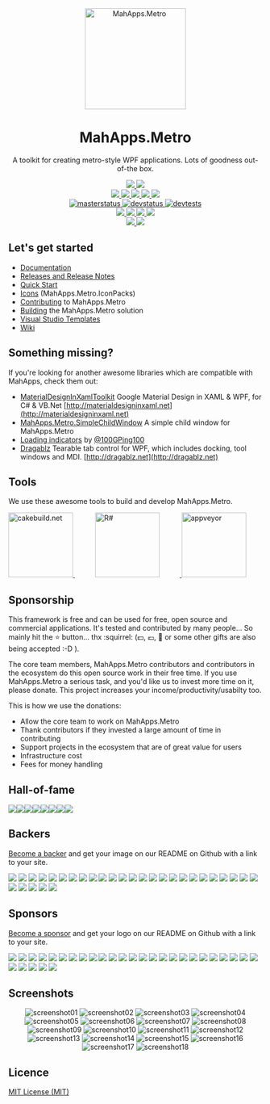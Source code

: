 <div align="center">
  <a href="https://github.com/MahApps/MahApps.Metro">
    <img alt="MahApps.Metro" width="200" heigth="200" src="https://user-images.githubusercontent.com/658431/30968270-0e3a855e-a45f-11e7-862b-8d92ebd301ad.png">
  </a>
  <h1>MahApps.Metro</h1>
  <p>
    A toolkit for creating metro-style WPF applications. Lots of goodness out-of-the box.
  </p>
  <a href="https://gitter.im/MahApps/MahApps.Metro">
    <img src="https://img.shields.io/badge/Gitter-Join%20Chat-green.svg?style=flat-square">
  </a>
  <a href="https://twitter.com/punker76">
    <img src="https://img.shields.io/badge/twitter-%40punker76-55acee.svg?style=flat-square">
  </a>
  <br />
  <a href="https://www.nuget.org/packages/MahApps.Metro">
    <img src="https://img.shields.io/nuget/dt/MahApps.Metro.svg?style=flat-square">
  </a>
  <a href="https://www.nuget.org/packages/MahApps.Metro">
    <img src="https://img.shields.io/nuget/v/MahApps.Metro.svg?style=flat-square">
  </a>
  <a href="https://www.nuget.org/packages/MahApps.Metro">
    <img src="https://img.shields.io/nuget/vpre/MahApps.Metro.svg?style=flat-square&label=nuget-pre">
  </a>
  <a href="https://ci.appveyor.com/nuget/mahapps.metro">
    <img src="https://img.shields.io/badge/nuget--pre-appveyor-green.svg?style=flat-square">
  </a>
  <a href="https://github.com/MahApps/MahApps.Metro/releases/latest">
    <img src="https://img.shields.io/github/release/MahApps/MahApps.Metro.svg?style=flat-square">
  </a>
  <br />
  <a href="https://ci.appveyor.com/project/punker76/mahapps-metro/branch/master">
    <img alt="masterstatus" src="https://img.shields.io/appveyor/ci/punker76/mahapps-metro/master.svg?style=flat-square&&label=master">
  </a>
  <a href="https://ci.appveyor.com/project/punker76/mahapps-metro/branch/develop">
    <img alt="devstatus" src="https://img.shields.io/appveyor/ci/punker76/mahapps-metro/develop.svg?style=flat-square&&label=develop">
  </a>
  <a href="https://ci.appveyor.com/project/punker76/mahapps-metro/branch/develop">
    <img alt="devtests" src="https://img.shields.io/appveyor/tests/punker76/mahapps-metro/develop.svg?style=flat-square">
  </a>
  <br />
  <a href="https://github.com/MahApps/MahApps.Metro/issues">
    <img src="https://img.shields.io/github/issues-raw/MahApps/MahApps.Metro.svg?style=flat-square">
  </a>
  <a href="https://github.com/MahApps/MahApps.Metro/issues">
    <img src="https://img.shields.io/github/issues-closed-raw/MahApps/MahApps.Metro.svg?style=flat-square">
  </a>
  <a href="https://github.com/MahApps/MahApps.Metro/issues">
    <img src="https://img.shields.io/github/issues-pr-raw/MahApps/MahApps.Metro.svg?style=flat-square">
  </a>
  <a href="https://github.com/MahApps/MahApps.Metro/issues">
    <img src="https://img.shields.io/github/issues-pr-closed-raw/MahApps/MahApps.Metro.svg?style=flat-square">
  </a>
  <br />
  <a href="https://opencollective.com/mahappsmetro#contributors">
    <img src="https://opencollective.com/mahappsmetro/backers/badge.svg?style=flat-square">
  </a>
  <a href="https://opencollective.com/mahappsmetro#contributors">
    <img src="https://opencollective.com/mahappsmetro/sponsors/badge.svg?style=flat-square">
  </a>
</div>

<h2>Let's get started</h2>

- [Documentation](https://github.com/MahApps/MahApps.Metro/wiki/Documentation)
- [Releases and Release Notes](https://github.com/MahApps/MahApps.Metro/releases)
- [Quick Start](https://github.com/MahApps/MahApps.Metro/wiki/Quick-Start)
- [Icons](https://github.com/MahApps/MahApps.Metro/wiki/Icons) (MahApps.Metro.IconPacks)
- [Contributing](https://github.com/MahApps/MahApps.Metro/wiki/Contributing) to MahApps.Metro
- [Building](https://github.com/MahApps/MahApps.Metro/wiki/Building-the-MahApps.Metro-solution) the MahApps.Metro solution
- [Visual Studio Templates](https://github.com/MahApps/MahApps.Metro/wiki/Visual-Studio-Templates)
- [Wiki](https://github.com/MahApps/MahApps.Metro/wiki)

<h2>Something missing?</h2>

If you're looking for another awesome libraries which are compatible with MahApps, check them out:

- [MaterialDesignInXamlToolkit](https://github.com/ButchersBoy/MaterialDesignInXamlToolkit) Google Material Design in XAML & WPF, for C# & VB.Net [http://materialdesigninxaml.net](http://materialdesigninxaml.net)
- [MahApps.Metro.SimpleChildWindow](https://github.com/punker76/MahApps.Metro.SimpleChildWindow) A simple child window for MahApps.Metro
- [Loading indicators](https://github.com/100GPing100/LoadingIndicators.WPF) by [@100GPing100](https://github.com/100GPing100)
- [Dragablz](https://github.com/ButchersBoy/Dragablz) Tearable tab control for WPF, which includes docking, tool windows and MDI. [http://dragablz.net](http://dragablz.net)

<h2>Tools</h2>

We use these awesome tools to build and develop MahApps.Metro.

<div>
  <a href="https://cakebuild.net/">
    <img alt="cakebuild.net" width="128" heigth="128" src="./docs/cake-medium.png">
  </a>
  <a href="https://www.jetbrains.com/resharper/">
    <img alt="R#" width="128" heigth="128" hspace="40" src="./docs/icon_ReSharper.png">
  </a>
  <a href="https://www.appveyor.com/">
    <img alt="appveyor" width="128" heigth="128" src="./docs/Appveyor_logo.svg">
  </a>
</div>

<h2>Sponsorship</h2>

This framework is free and can be used for free, open source and commercial applications. It's tested and contributed by many people... So mainly hit the :star: button... thx :squirrel: (:dollar:, :euro:, :beer: or some other gifts are also being accepted :-D ).

The core team members, MahApps.Metro contributors and contributors in the ecosystem do this open source work in their free time. If you use MahApps.Metro a serious task, and you'd like us to invest more time on it, please donate. This project increases your income/productivity/usabilty too.

This is how we use the donations:

* Allow the core team to work on MahApps.Metro
* Thank contributors if they invested a large amount of time in contributing
* Support projects in the ecosystem that are of great value for users
* Infrastructure cost
* Fees for money handling

<h2>Hall-of-fame</h2>

[![](https://sourcerer.io/fame/punker76/MahApps/MahApps.Metro/images/0)](https://sourcerer.io/fame/punker76/MahApps/MahApps.Metro/links/0)[![](https://sourcerer.io/fame/punker76/MahApps/MahApps.Metro/images/1)](https://sourcerer.io/fame/punker76/MahApps/MahApps.Metro/links/1)[![](https://sourcerer.io/fame/punker76/MahApps/MahApps.Metro/images/2)](https://sourcerer.io/fame/punker76/MahApps/MahApps.Metro/links/2)[![](https://sourcerer.io/fame/punker76/MahApps/MahApps.Metro/images/3)](https://sourcerer.io/fame/punker76/MahApps/MahApps.Metro/links/3)[![](https://sourcerer.io/fame/punker76/MahApps/MahApps.Metro/images/4)](https://sourcerer.io/fame/punker76/MahApps/MahApps.Metro/links/4)[![](https://sourcerer.io/fame/punker76/MahApps/MahApps.Metro/images/5)](https://sourcerer.io/fame/punker76/MahApps/MahApps.Metro/links/5)[![](https://sourcerer.io/fame/punker76/MahApps/MahApps.Metro/images/6)](https://sourcerer.io/fame/punker76/MahApps/MahApps.Metro/links/6)[![](https://sourcerer.io/fame/punker76/MahApps/MahApps.Metro/images/7)](https://sourcerer.io/fame/punker76/MahApps/MahApps.Metro/links/7)

<h2>Backers</h2>

[Become a backer](https://opencollective.com/mahappsmetro#backer) and get your image on our README on Github with a link to your site.

<a href="https://opencollective.com/mahappsmetro/backer/0/website" target="_blank"><img src="https://opencollective.com/mahappsmetro/backer/0/avatar"></a>
<a href="https://opencollective.com/mahappsmetro/backer/1/website" target="_blank"><img src="https://opencollective.com/mahappsmetro/backer/1/avatar"></a>
<a href="https://opencollective.com/mahappsmetro/backer/2/website" target="_blank"><img src="https://opencollective.com/mahappsmetro/backer/2/avatar"></a>
<a href="https://opencollective.com/mahappsmetro/backer/3/website" target="_blank"><img src="https://opencollective.com/mahappsmetro/backer/3/avatar"></a>
<a href="https://opencollective.com/mahappsmetro/backer/4/website" target="_blank"><img src="https://opencollective.com/mahappsmetro/backer/4/avatar"></a>
<a href="https://opencollective.com/mahappsmetro/backer/5/website" target="_blank"><img src="https://opencollective.com/mahappsmetro/backer/5/avatar"></a>
<a href="https://opencollective.com/mahappsmetro/backer/6/website" target="_blank"><img src="https://opencollective.com/mahappsmetro/backer/6/avatar"></a>
<a href="https://opencollective.com/mahappsmetro/backer/7/website" target="_blank"><img src="https://opencollective.com/mahappsmetro/backer/7/avatar"></a>
<a href="https://opencollective.com/mahappsmetro/backer/8/website" target="_blank"><img src="https://opencollective.com/mahappsmetro/backer/8/avatar"></a>
<a href="https://opencollective.com/mahappsmetro/backer/9/website" target="_blank"><img src="https://opencollective.com/mahappsmetro/backer/9/avatar"></a>
<a href="https://opencollective.com/mahappsmetro/backer/10/website" target="_blank"><img src="https://opencollective.com/mahappsmetro/backer/10/avatar"></a>
<a href="https://opencollective.com/mahappsmetro/backer/11/website" target="_blank"><img src="https://opencollective.com/mahappsmetro/backer/11/avatar"></a>
<a href="https://opencollective.com/mahappsmetro/backer/12/website" target="_blank"><img src="https://opencollective.com/mahappsmetro/backer/12/avatar"></a>
<a href="https://opencollective.com/mahappsmetro/backer/13/website" target="_blank"><img src="https://opencollective.com/mahappsmetro/backer/13/avatar"></a>
<a href="https://opencollective.com/mahappsmetro/backer/14/website" target="_blank"><img src="https://opencollective.com/mahappsmetro/backer/14/avatar"></a>
<a href="https://opencollective.com/mahappsmetro/backer/15/website" target="_blank"><img src="https://opencollective.com/mahappsmetro/backer/15/avatar"></a>
<a href="https://opencollective.com/mahappsmetro/backer/16/website" target="_blank"><img src="https://opencollective.com/mahappsmetro/backer/16/avatar"></a>
<a href="https://opencollective.com/mahappsmetro/backer/17/website" target="_blank"><img src="https://opencollective.com/mahappsmetro/backer/17/avatar"></a>
<a href="https://opencollective.com/mahappsmetro/backer/18/website" target="_blank"><img src="https://opencollective.com/mahappsmetro/backer/18/avatar"></a>
<a href="https://opencollective.com/mahappsmetro/backer/19/website" target="_blank"><img src="https://opencollective.com/mahappsmetro/backer/19/avatar"></a>
<a href="https://opencollective.com/mahappsmetro/backer/20/website" target="_blank"><img src="https://opencollective.com/mahappsmetro/backer/20/avatar"></a>
<a href="https://opencollective.com/mahappsmetro/backer/21/website" target="_blank"><img src="https://opencollective.com/mahappsmetro/backer/21/avatar"></a>
<a href="https://opencollective.com/mahappsmetro/backer/22/website" target="_blank"><img src="https://opencollective.com/mahappsmetro/backer/22/avatar"></a>
<a href="https://opencollective.com/mahappsmetro/backer/23/website" target="_blank"><img src="https://opencollective.com/mahappsmetro/backer/23/avatar"></a>
<a href="https://opencollective.com/mahappsmetro/backer/24/website" target="_blank"><img src="https://opencollective.com/mahappsmetro/backer/24/avatar"></a>
<a href="https://opencollective.com/mahappsmetro/backer/25/website" target="_blank"><img src="https://opencollective.com/mahappsmetro/backer/25/avatar"></a>
<a href="https://opencollective.com/mahappsmetro/backer/26/website" target="_blank"><img src="https://opencollective.com/mahappsmetro/backer/26/avatar"></a>
<a href="https://opencollective.com/mahappsmetro/backer/27/website" target="_blank"><img src="https://opencollective.com/mahappsmetro/backer/27/avatar"></a>
<a href="https://opencollective.com/mahappsmetro/backer/28/website" target="_blank"><img src="https://opencollective.com/mahappsmetro/backer/28/avatar"></a>
<a href="https://opencollective.com/mahappsmetro/backer/29/website" target="_blank"><img src="https://opencollective.com/mahappsmetro/backer/29/avatar"></a>

<h2>Sponsors</h2>

[Become a sponsor](https://opencollective.com/mahappsmetro#sponsor) and get your logo on our README on Github with a link to your site.

<a href="https://opencollective.com/mahappsmetro/sponsor/0/website" target="_blank"><img src="https://opencollective.com/mahappsmetro/sponsor/0/avatar"></a>
<a href="https://opencollective.com/mahappsmetro/sponsor/1/website" target="_blank"><img src="https://opencollective.com/mahappsmetro/sponsor/1/avatar"></a>
<a href="https://opencollective.com/mahappsmetro/sponsor/2/website" target="_blank"><img src="https://opencollective.com/mahappsmetro/sponsor/2/avatar"></a>
<a href="https://opencollective.com/mahappsmetro/sponsor/3/website" target="_blank"><img src="https://opencollective.com/mahappsmetro/sponsor/3/avatar"></a>
<a href="https://opencollective.com/mahappsmetro/sponsor/4/website" target="_blank"><img src="https://opencollective.com/mahappsmetro/sponsor/4/avatar"></a>
<a href="https://opencollective.com/mahappsmetro/sponsor/5/website" target="_blank"><img src="https://opencollective.com/mahappsmetro/sponsor/5/avatar"></a>
<a href="https://opencollective.com/mahappsmetro/sponsor/6/website" target="_blank"><img src="https://opencollective.com/mahappsmetro/sponsor/6/avatar"></a>
<a href="https://opencollective.com/mahappsmetro/sponsor/7/website" target="_blank"><img src="https://opencollective.com/mahappsmetro/sponsor/7/avatar"></a>
<a href="https://opencollective.com/mahappsmetro/sponsor/8/website" target="_blank"><img src="https://opencollective.com/mahappsmetro/sponsor/8/avatar"></a>
<a href="https://opencollective.com/mahappsmetro/sponsor/9/website" target="_blank"><img src="https://opencollective.com/mahappsmetro/sponsor/9/avatar"></a>
<a href="https://opencollective.com/mahappsmetro/sponsor/10/website" target="_blank"><img src="https://opencollective.com/mahappsmetro/sponsor/10/avatar"></a>
<a href="https://opencollective.com/mahappsmetro/sponsor/11/website" target="_blank"><img src="https://opencollective.com/mahappsmetro/sponsor/11/avatar"></a>
<a href="https://opencollective.com/mahappsmetro/sponsor/12/website" target="_blank"><img src="https://opencollective.com/mahappsmetro/sponsor/12/avatar"></a>
<a href="https://opencollective.com/mahappsmetro/sponsor/13/website" target="_blank"><img src="https://opencollective.com/mahappsmetro/sponsor/13/avatar"></a>
<a href="https://opencollective.com/mahappsmetro/sponsor/14/website" target="_blank"><img src="https://opencollective.com/mahappsmetro/sponsor/14/avatar"></a>
<a href="https://opencollective.com/mahappsmetro/sponsor/15/website" target="_blank"><img src="https://opencollective.com/mahappsmetro/sponsor/15/avatar"></a>
<a href="https://opencollective.com/mahappsmetro/sponsor/16/website" target="_blank"><img src="https://opencollective.com/mahappsmetro/sponsor/16/avatar"></a>
<a href="https://opencollective.com/mahappsmetro/sponsor/17/website" target="_blank"><img src="https://opencollective.com/mahappsmetro/sponsor/17/avatar"></a>
<a href="https://opencollective.com/mahappsmetro/sponsor/18/website" target="_blank"><img src="https://opencollective.com/mahappsmetro/sponsor/18/avatar"></a>
<a href="https://opencollective.com/mahappsmetro/sponsor/19/website" target="_blank"><img src="https://opencollective.com/mahappsmetro/sponsor/19/avatar"></a>
<a href="https://opencollective.com/mahappsmetro/sponsor/20/website" target="_blank"><img src="https://opencollective.com/mahappsmetro/sponsor/20/avatar"></a>
<a href="https://opencollective.com/mahappsmetro/sponsor/21/website" target="_blank"><img src="https://opencollective.com/mahappsmetro/sponsor/21/avatar"></a>
<a href="https://opencollective.com/mahappsmetro/sponsor/22/website" target="_blank"><img src="https://opencollective.com/mahappsmetro/sponsor/22/avatar"></a>
<a href="https://opencollective.com/mahappsmetro/sponsor/23/website" target="_blank"><img src="https://opencollective.com/mahappsmetro/sponsor/23/avatar"></a>
<a href="https://opencollective.com/mahappsmetro/sponsor/24/website" target="_blank"><img src="https://opencollective.com/mahappsmetro/sponsor/24/avatar"></a>
<a href="https://opencollective.com/mahappsmetro/sponsor/25/website" target="_blank"><img src="https://opencollective.com/mahappsmetro/sponsor/25/avatar"></a>
<a href="https://opencollective.com/mahappsmetro/sponsor/26/website" target="_blank"><img src="https://opencollective.com/mahappsmetro/sponsor/26/avatar"></a>
<a href="https://opencollective.com/mahappsmetro/sponsor/27/website" target="_blank"><img src="https://opencollective.com/mahappsmetro/sponsor/27/avatar"></a>
<a href="https://opencollective.com/mahappsmetro/sponsor/28/website" target="_blank"><img src="https://opencollective.com/mahappsmetro/sponsor/28/avatar"></a>
<a href="https://opencollective.com/mahappsmetro/sponsor/29/website" target="_blank"><img src="https://opencollective.com/mahappsmetro/sponsor/29/avatar"></a>

<h2>Screenshots</h2>

<div align="center">

<img alt="screenshot01" src="./docs/2018-02-15_22h54_57.png">

<img alt="screenshot02" src="./docs/2018-02-15_22h55_19.png">

<img alt="screenshot03" src="./docs/2018-02-15_22h55_52.png">

<img alt="screenshot04" src="./docs/2018-02-15_22h50_39.png">

<img alt="screenshot05" src="./docs/2018-02-15_22h51_03.png">

<img alt="screenshot06" src="./docs/2018-02-15_22h51_22.png">

<img alt="screenshot07" src="./docs/2018-02-15_22h52_01.png">

<img alt="screenshot08" src="./docs/2018-02-15_22h52_26.png">

<img alt="screenshot09" src="./docs/2018-02-15_22h53_14.png">

<img alt="screenshot10" src="./docs/2018-02-15_22h53_41.png">

<img alt="screenshot11" src="./docs/2018-02-15_22h56_33.png">

<img alt="screenshot12" src="./docs/2018-02-15_22h57_16.png">

<img alt="screenshot13" src="./docs/2018-02-15_22h57_37.png">

<img alt="screenshot14" src="./docs/2018-02-15_22h57_51.png">

<img alt="screenshot15" src="./docs/2018-02-15_23h00_35.png">

<img alt="screenshot16" src="./docs/main_demo_flyout1.png">

<img alt="screenshot17" src="./docs/main_demo_flyout2.png">

<img alt="screenshot18" src="./docs/mahapps_v1.6.0.gif">

</div>

<h2>Licence</h2>

[MIT License (MIT)](./LICENSE)
